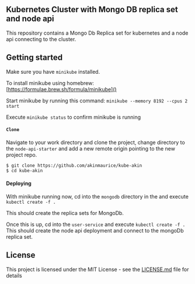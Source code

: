 ## Kubernetes Cluster with Mongo DB replica set and node api

This repository contains a Mongo Db Replica set for kubernetes and a node api connecting to the cluster.

## Getting started

Make sure you have `minikube` installed.

To install minikube using homebrew: [https://formulae.brew.sh/formula/minikube]()

Start minikube by running this command: `minikube --memory 8192 --cpus 2 start`

Execute `minikube status` to confirm minikube is running

#### `Clone`

Navigate to your work directory and clone the project, change directory to the `node-api-starter` and add a new remote origin pointing to the new project repo.

```console
$ git clone https://github.com/akinmaurice/kube-akin
$ cd kube-akin
```

#### Deploying

With minikube running now, cd into the `mongodb` directory in the and execute `kubectl create -f .`

This should create the replica sets for MongoDb.

Once this is up, cd into the `user-service` and execute `kubectl create -f .` This should create the node api deployment and connect to the mongoDb replica set.

## License

This project is licensed under the MIT License - see the [LICENSE.md](https://opensource.org/licenses/MIT) file for details
